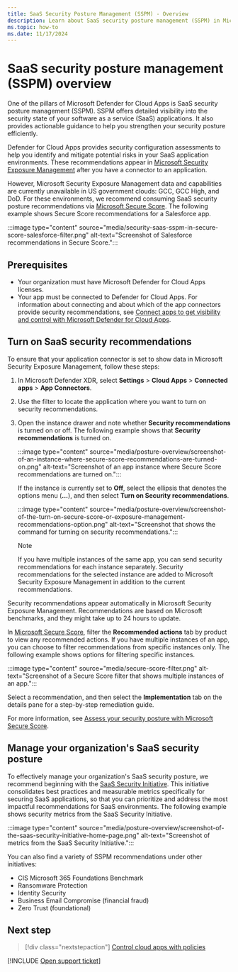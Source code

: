 ```yaml
---
title: SaaS Security Posture Management (SSPM) - Overview 
description: Learn about SaaS security posture management (SSPM) in Microsoft Defender for Cloud Apps.
ms.topic: how-to
ms.date: 11/17/2024
---
```


# SaaS security posture management (SSPM) overview 

One of the pillars of Microsoft Defender for Cloud Apps is SaaS security posture management (SSPM). SSPM offers detailed visibility into the security state of your software as a service (SaaS) applications. It also provides actionable guidance to help you strengthen your security posture efficiently.

Defender for Cloud Apps provides security configuration assessments to help you identify and mitigate potential risks in your SaaS application environments. These recommendations appear in [Microsoft Security Exposure Management](/security-exposure-management/microsoft-security-exposure-management) after you have a connector to an application.

However, Microsoft Security Exposure Management data and capabilities are currently unavailable in US government clouds: GCC, GCC High, and DoD. For these environments, we recommend consuming SaaS security posture recommendations via [Microsoft Secure Score](/microsoft-365/security/defender-endpoint/tvm-security-recommendation). The following example shows Secure Score recommendations for a Salesforce app.

:::image type="content" source="media/security-saas-sspm-in-secure-score-salesforce-filter.png" alt-text="Screenshot of Salesforce recommendations in Secure Score.":::

## Prerequisites

- Your organization must have Microsoft Defender for Cloud Apps licenses.
- Your app must be connected to Defender for Cloud Apps. For information about connecting and about which of the app connectors provide security recommendations, see [Connect apps to get visibility and control with Microsoft Defender for Cloud Apps](enable-instant-visibility-protection-and-governance-actions-for-your-apps.md).

## Turn on SaaS security recommendations

To ensure that your application connector is set to show data in Microsoft Security Exposure Management, follow these steps:

1. In Microsoft Defender XDR, select **Settings** > **Cloud Apps** > **Connected apps** > **App Connectors**.

1. Use the filter to locate the application where you want to turn on security recommendations.

1. Open the instance drawer and note whether **Security recommendations** is turned on or off. The following example shows that **Security recommendations** is turned on.

   :::image type="content" source="media/posture-overview/screenshot-of-an-instance-where-secure-score-recommendations-are-turned-on.png" alt-text="Screenshot of an app instance where Secure Score recommendations are turned on.":::

   If the instance is currently set to **Off**, select the ellipsis that denotes the options menu (**...**), and then select **Turn on Security recommendations**.

   :::image type="content" source="media/posture-overview/screenshot-of-the-turn-on-secure-score-or-exposure-management-recommendations-option.png" alt-text="Screenshot that shows the command for turning on security recommendations.":::

   > [!NOTE]
   > If you have multiple instances of the same app, you can send security recommendations for each instance separately. Security recommendations for the selected instance are added to Microsoft Security Exposure Management in addition to the current recommendations.

Security recommendations appear automatically in Microsoft Security Exposure Management. Recommendations are based on Microsoft benchmarks, and they might take up to 24 hours to update.

In [Microsoft Secure Score](/microsoft-365/security/defender/microsoft-secure-score), filter the **Recommended actions** tab by product to view any recommended actions. If you have multiple instances of an app, you can choose to filter recommendations from specific instances only. The following example shows options for filtering specific instances.

:::image type="content" source="media/secure-score-filter.png" alt-text="Screenshot of a Secure Score filter that shows multiple instances of an app.":::

Select a recommendation, and then select the **Implementation** tab on the details pane for a step-by-step remediation guide.

For more information, see [Assess your security posture with Microsoft Secure Score](/microsoft-365/security/defender/microsoft-secure-score-improvement-actions).

## Manage your organization's SaaS security posture

To effectively manage your organization's SaaS security posture, we recommend beginning with the [SaaS Security Initiative](/defender-cloud-apps/saas-security-initiative). This initiative consolidates best practices and measurable metrics specifically for securing SaaS applications, so that you can prioritize and address the most impactful recommendations for SaaS environments. The following example shows security metrics from the SaaS Security Initiative.

:::image type="content" source="media/posture-overview/screenshot-of-the-saas-security-initiative-home-page.png" alt-text="Screenshot of metrics from the SaaS Security Initiative.":::

You can also find a variety of SSPM recommendations under other initiatives:

- CIS Microsoft 365 Foundations Benchmark
- Ransomware Protection
- Identity Security
- Business Email Compromise (financial fraud)
- Zero Trust (foundational)

## Next step

> [!div class="nextstepaction"]
> [Control cloud apps with policies](control-cloud-apps-with-policies.md)

[!INCLUDE [Open support ticket](includes/support.md)]
